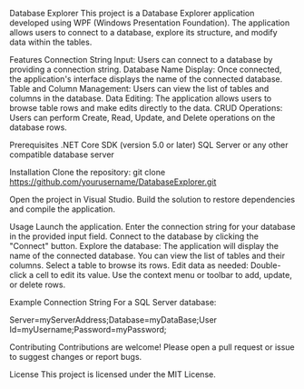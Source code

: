 Database Explorer
This project is a Database Explorer application developed using WPF (Windows Presentation Foundation). The application allows users to connect to a database, explore its structure, and modify data within the tables.

Features
Connection String Input: Users can connect to a database by providing a connection string.
Database Name Display: Once connected, the application's interface displays the name of the connected database.
Table and Column Management: Users can view the list of tables and columns in the database.
Data Editing: The application allows users to browse table rows and make edits directly to the data.
CRUD Operations: Users can perform Create, Read, Update, and Delete operations on the database rows.

Prerequisites
.NET Core SDK (version 5.0 or later)
SQL Server or any other compatible database server

Installation
Clone the repository:
git clone https://github.com/yourusername/DatabaseExplorer.git

Open the project in Visual Studio.
Build the solution to restore dependencies and compile the application.

Usage
Launch the application.
Enter the connection string for your database in the provided input field.
Connect to the database by clicking the "Connect" button.
Explore the database:
The application will display the name of the connected database.
You can view the list of tables and their columns.
Select a table to browse its rows.
Edit data as needed:
Double-click a cell to edit its value.
Use the context menu or toolbar to add, update, or delete rows.

Example Connection String
For a SQL Server database:

Server=myServerAddress;Database=myDataBase;User Id=myUsername;Password=myPassword;

Contributing
Contributions are welcome! Please open a pull request or issue to suggest changes or report bugs.

License
This project is licensed under the MIT License.
